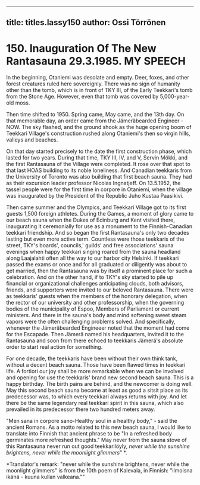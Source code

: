 
---

title: titles.lassy150
author: Ossi Törrönen
---


    
# 150. Inauguration Of The New Rantasauna 29.3.1985. MY SPEECH

In the beginning, Otaniemi was desolate and empty. Deer, foxes, and other forest creatures ruled here sovereignly. There was no sign of humanity other than the tomb, which is in front of TKY III, of the Early Teekkari's tomb from the Stone Age. However, even that tomb was covered by 5,000-year-old moss.

Then time shifted to 1950. Spring came, May came, and the 13th day. On that memorable day, an order came from the Jämeräbearded Engineer - NOW. The sky flashed, and the ground shook as the huge opening boom of Teekkari Village's construction rushed along Otaniemi's then so virgin hills, valleys and beaches.

On that day started precisely to the date the first construction phase, which lasted for two years. During that time, TKY III, IV, and V, Servin Mökki, and the first Rantasauna of the Village were completed. It rose over that spot to that last HOAS building to its noble loneliness. And Canadian teekkaris from the University of Toronto was also building that first beach sauna. They had as their excursion leader professor Nicolas Ingnatjeff. On 13.5.1952, the tassel people were for the first time in corpore in Otaniemi, when the village was inaugurated by the President of the Republic Juho Kustaa Paasikivi.

Then came summer and the Olympics, and Teekkari Village got to its first guests 1,500 foreign athletes. During the Games, a moment of glory came to our beach sauna when the Dukes of Edinburg and Kent visited there, inaugurating it ceremonially for use as a monument to the Finnish-Canadian teekkari friendship. And so began the first Rantasauna's only two decades lasting but even more active term. Countless were those teekkaris of the street, TKY's boards', councils,' guilds' and free associations' sauna evenings when happy teekkari singing roared from the sauna headland along Laajalahti often all the way to our harbor city Helsinki. If teekkari passed the exams or once and for all graduated or diligently was about to get married, then the Rantasauna was by itself a prominent place for such a celebration.
And on the other hand, if to TKY's sky started to pile up financial or organizational challenges anticipating clouds,  both advisors, friends, and supporters were invited to our beloved Rantasauna. There were as teekkaris' guests when the members of the honorary delegation, when the rector of our university and other professorship, when the governing bodies of the municipality of Espoo, Members of Parliament or current ministers. And there in the sauna's body and mind softening sweet steam vapors were the often challenging problems solved. And specifically, whenever the Jämeräbearded Engineeer noted that the moment had come for the Escapade. Then Jämerä named his headquarters, invited it to the Rantasauna and soon from there echoed to teekkaris Jämerä's absolute order to start real action for something.

For one decade, the teekkaris have been without their own think tank, without a decent beach sauna. Those have been flawed times in teekkari life. A fortiori our joy shall be more remarkable when we can be involved and opening for use the teekkaris' brand new second beach sauna. This is a happy birthday. The birth pains are behind, and the newcomer is doing well. May this second beach sauna become at least as good a sitsit place as its predecessor was, to which every teekkari always returns with joy. And let there be the same legendary real teekkari spirit in this sauna, which also prevailed in its predecessor there two hundred meters away.

"Men sana in corpore sano-Healthy soul in a healthy body," - said the ancient Romans. As a motto related to this new beach sauna, I would like to translate into Finnish that ancient phrase to be "In a refreshed body germinates more refreshed thoughts." May never from the sauna stove of this Rantasauna never run out good teekkarilöyly, *never while the sunshine brightens, never while the moonlight glimmers*" \*.

\*Translator's remark: "never while the sunshine brightens, never while the moonlight glimmers" is from the 10th poem of Kalevala, in Finnish: "ilmoisna ikänä - kuuna kullan valkeana.""
